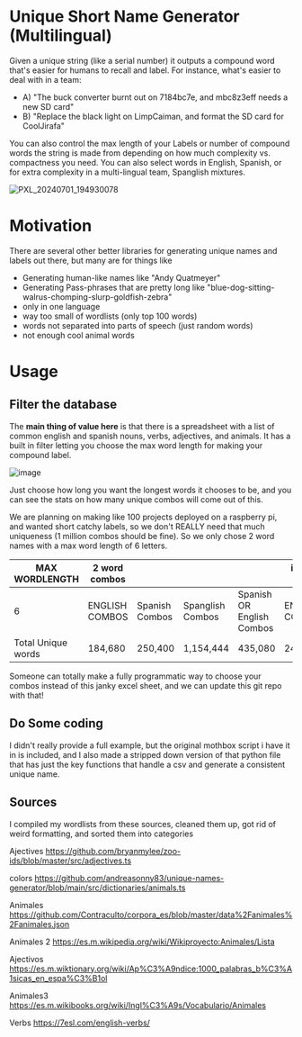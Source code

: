 # Unique Short Name Generator (Multilingual)
Given a unique string (like a serial number) it outputs a compound word that's easier for humans to recall and label.
For instance, what's easier to deal with in a team:
* A) "The buck converter burnt out on 7184bc7e, and mbc8z3eff needs a new SD card"
* B) "Replace the black light on LimpCaiman, and format the SD card for CoolJirafa"

You can also control the max length of your Labels or number of compound words the string is made from depending on how much complexity vs. compactness you need. You can also select words in English, Spanish, or for extra complexity in a multi-lingual team, Spanglish mixtures.
 
![PXL_20240701_194930078](https://github.com/Digital-Naturalism-Laboratories/Unique-Short-Name-Generator--Multilingual-/assets/742627/dde7de9e-ed08-4e1b-ad1e-4b3c676a3f81)
# Motivation
There are several other better libraries for generating unique names and labels out there, but many are for things like
* Generating human-like names like "Andy Quatmeyer"
* Generating Pass-phrases that are pretty long like "blue-dog-sitting-walrus-chomping-slurp-goldfish-zebra"
* only in one language
* way too small of wordlists (only top 100 words)
* words not separated into parts of speech (just random words)
* not enough cool animal words

# Usage
## Filter the database
The **main thing of value here** is that there is a spreadsheet with a list of common english and spanish nouns, verbs, adjectives, and animals. It has a built in filter letting you choose the max word length for making your compound label.

 ![image](https://github.com/Digital-Naturalism-Laboratories/Unique-Short-Name-Generator--Multilingual-/assets/742627/6d31f025-b67a-4b75-b345-bd860e6ef759)

Just choose how long you want the longest words it chooses to be, and you can see the stats on how many unique combos will come out of this. 

We are planning on making like 100 projects deployed on a raspberry pi, and wanted short catchy labels, so we don't REALLY need that much uniqueness (1 million combos should be fine). So we only chose 2 word names with a max word length of 6 letters.

| MAX WORDLENGTH | 2 word combos  |                |                  |         | if 3 word combos                 |                |
| -------------- | -------------- | -------------- | ---------------- | ------------------------- | -------------- | -------------- |
| 6              | ENGLISH COMBOS | Spanish Combos | Spanglish Combos | Spanish OR English Combos | ENGLISH COMBOS | Spanish Combos | Spanglish Combos | Spanish OR English Combos |
|Total Unique words | 184,680  | 250,400  | 1,154,444  | 435,080      | 24,591,168       | 14,664,000       | 3.11E+08 | 39,255,168 |


Someone can totally make a fully programmatic way to choose your combos instead of this janky excel sheet, and we can update this git repo with that! 

## Do Some coding
I didn't really provide a full example, but the original mothbox script i have it in is included, and I also made a stripped down version of that python file that has just the key functions that handle a csv and generate a consistent unique name.




## Sources
I compiled my wordlists from these sources, cleaned them up, got rid of weird formatting, and sorted them into categories

Ajectives https://github.com/bryanmylee/zoo-ids/blob/master/src/adjectives.ts

colors  https://github.com/andreasonny83/unique-names-generator/blob/main/src/dictionaries/animals.ts

Animales https://github.com/Contraculto/corpora_es/blob/master/data%2Fanimales%2Fanimales.json

Animales 2 https://es.m.wikipedia.org/wiki/Wikiproyecto:Animales/Lista

Ajectivos https://es.m.wiktionary.org/wiki/Ap%C3%A9ndice:1000_palabras_b%C3%A1sicas_en_espa%C3%B1ol

Animales3 https://es.m.wikibooks.org/wiki/Ingl%C3%A9s/Vocabulario/Animales

Verbs https://7esl.com/english-verbs/

